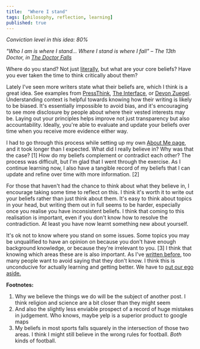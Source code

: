 ```yaml
---
title:  "Where I stand"
tags: [philosophy, reflection, learning]
published: true
---
```


*Conviction level in this idea: 80%*

*"Who I am is where I stand... Where I stand is where I fall" – The 13th Doctor, in [The Doctor Falls](https://www.youtube.com/watch?v=xnouj9Yz-Gs "speech youtube link")*

Where do you stand? Not just [literally](https://www.sethtaras.com/KNOW-WHERE-YOU-STAND/ "photo link"), but what are your core beliefs? Have you ever taken the time to think critically about them? 

Lately I've seen more writers state what their beliefs are, which I think is a great idea. See examples from [PressThink](http://pressthink.org/2017/12/show-work-new-terms-trust-journalism/ "Show your work"), [The Interface](https://www.theverge.com/pages/theinterface "The Interface"), or [Devon Zuegel](https://devonzuegel.com/page/about-me "About Me"). Understanding context is helpful towards knowing how their writing is likely to be biased. It's essentially impossible to avoid bias, and it's encouraging to see more disclosure by people about where their vested interests may be. Laying out your principles helps improve not just transparency but also accountability. Ideally, you're able to evaluate and update your beliefs over time when you receive more evidence either way.

I had to go through this process while setting up my own [About Me page](https://www.leonlinsx.com/about-me/ "About Me"), and it took longer than I expected. What did I really believe in? Why was that the case? \[1\] How do my beliefs complement or contradict each other? The process was difficult, but I'm glad that I went through the exercise. As I continue learning now, I also have a tangible record of my beliefs that I can update and refine over time with more information. \[2\]

For those that haven't had the chance to think about what they believe in, I encourage taking some time to reflect on this. I think it's worth it to write out your beliefs rather than just think about them. It's easy to think about topics in your head, but writing them out in full seems to be harder, especially once you realise you have inconsistent beliefs. I think that coming to this realisation is important, even if you don't know how to resolve the contradiction. At least you have now learnt something new about yourself.

It's ok not to know where you stand on some issues. Some topics you may be unqualified to have an opinion on because you don't have enough background knowledge, or because they're irrelevant to you. \[3\] I think that knowing which areas these are is also important. As I've [written before](https://www.leonlinsx.com/dunning-on-dunning-kruger/ "I don't know"), too many people want to avoid saying that they don't know. I think this is unconducive for actually learning and getting better. We have to [put our ego aside.](http://egoistheenemy.com/ "ego?")

**Footnotes:**
1. Why we believe the things we do will be the subject of another post. I think religion and science are a bit closer than they might seem
2. And also the slightly less enviable prospect of a record of huge mistakes in judgement. Who knows, maybe yelp is a superior product to google maps
3. My beliefs in most sports falls squarely in the intersection of those two areas. I think I might still believe in the wrong rules for football. *Both* kinds of football.
